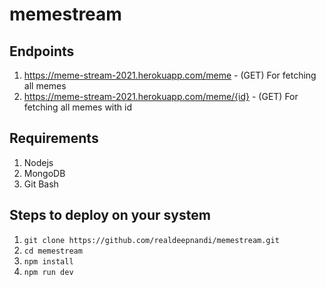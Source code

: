 # memestream

## Endpoints
1. https://meme-stream-2021.herokuapp.com/meme - (GET) For fetching all memes
2. https://meme-stream-2021.herokuapp.com/meme/{id} - (GET) For fetching all memes with id

## Requirements
1. Nodejs
2. MongoDB
3. Git Bash

## Steps to deploy on your system

1. `git clone https://github.com/realdeepnandi/memestream.git`
2. `cd memestream`
3. `npm install`
4. `npm run dev` 
